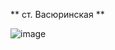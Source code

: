 ** ст. Васюринская **


![image](https://github.com/2Drotz/vs/assets/50268595/64fc56ba-3c6d-49b3-a6cb-fc15679d94d4)

